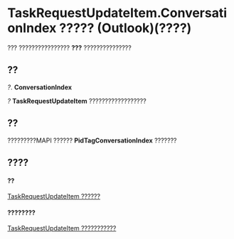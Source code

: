 
# TaskRequestUpdateItem.ConversationIndex ????? (Outlook)(????)

??? ???????????????? **???** ???????????????


## ??

 _?_. **ConversationIndex**

 _?_ **TaskRequestUpdateItem** ??????????????????


## ??

?????????MAPI ?????? **PidTagConversationIndex** ???????


## ????


#### ??


[TaskRequestUpdateItem ??????](5bc407fe-b3f6-3e46-8b91-e2ed96292cec.md)
#### ????????


[TaskRequestUpdateItem ???????????](http://msdn.microsoft.com/library/f4a396b3-c2f7-68a7-efa7-877328a7fc21%28Office.15%29.aspx)